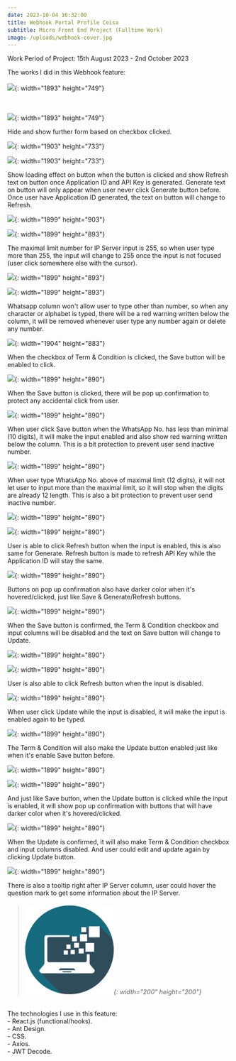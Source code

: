 ```yaml
---
date: 2023-10-04 16:32:00
title: Webhook Portal Profile Ceisa
subtitle: Micro Front End Project (Fulltime Work)
image: /uploads/webhook-cover.jpg
---
```

Work Period of Project: 15th August 2023 - 2nd October 2023

The works I did in this Webhook feature:
<br><br>![](/uploads/webhook-h2h-unchecked.jpg){: width="1893" height="749"}

<br><br>![](/uploads/webhook-h2h-checked.jpg){: width="1893" height="749"}

Hide and show further form based on checkbox clicked.

![](/uploads/webhook-generate-clicked.jpg){: width="1903" height="733"}

![](/uploads/webhook-generate-done.jpg){: width="1903" height="733"}

Show loading effect on button when the button is clicked and show Refresh text on button once Application ID and API Key is generated. Generate text on button will only appear when user never click Generate button before. Once user have Application ID generated, the text on button will change to Refresh.

![](/uploads/webhook-ipserver-outoflimit.jpg){: width="1899" height="903"}

![](/uploads/webhook-ipserver-limit.jpg){: width="1899" height="893"}

The maximal limit number for IP Server input is 255, so when user type more than 255, the input will change to 255 once the input is not focused (user click somewhere else with the cursor).

![](/uploads/webhook-whatsapp-nonumber-input.jpg){: width="1899" height="893"}

![](/uploads/webhook-whatsapp-number-input.jpg){: width="1899" height="893"}

Whatsapp column won't allow user to type other than number, so when any character or alphabet is typed, there will be a red warning written below the column, it will be removed whenever user type any number again or delete any number.

![](/uploads/webhook-save-termcond-checked.jpg){: width="1904" height="883"}

When the checkbox of Term & Condition is clicked, the Save button will be enabled to click.

![](/uploads/webhook-save-clicked.jpg){: width="1899" height="890"}

When the Save button is clicked, there will be pop up confirmation to protect any accidental click from user.

![](/uploads/webhook-save-whatsapp-underminimal.jpg){: width="1899" height="890"}

When user click Save button when the WhatsApp No. has less than minimal (10 digits), it will make the input enabled and also show red warning written below the column. This is a bit protection to prevent user send inactive number.

![](/uploads/webhook-whatsapp-abovelimit.jpg){: width="1899" height="890"}

When user type WhatsApp No. above of maximal limit (12 digits), it will not let user to input more than the maximal limit, so it will stop when the digits are already 12 length. This is also a bit protection to prevent user send inactive number.

![](/uploads/webhook-refresh-clicked-inputenabled.jpg){: width="1899" height="890"}

![](/uploads/webhook-refresh-done-inputenabled.jpg){: width="1899" height="890"}

User is able to click Refresh button when the input is enabled, this is also same for Generate. Refresh button is made to refresh API Key while the Application ID will stay the same.

![](/uploads/webhook-save-popupconfirm.jpg){: width="1899" height="890"}

Buttons on pop up confirmation also have darker color when it's hovered/clicked, just like Save & Generate/Refresh buttons.

![](/uploads/webhook-save-confirmed.jpg){: width="1899" height="890"}

When the Save button is confirmed, the Term & Condition checkbox and input columns will be disabled and the text on Save button will change to Update.

![](/uploads/webhook-refresh-clicked-inputdisabled.jpg){: width="1899" height="890"}

![](/uploads/webhook-refresh-done-inputdisabled.jpg){: width="1899" height="890"}

User is also able to click Refresh button when the input is disabled.

![](/uploads/webhook-update-enabled.jpg){: width="1899" height="890"}

When user click Update while the input is disabled, it will make the input is enabled again to be typed.

![](/uploads/webhook-update-termcond-checked.jpg){: width="1899" height="890"}

The Term & Condition will also make the Update button enabled just like when it's enable Save button before.

![](/uploads/webhook-update-clicked.jpg){: width="1899" height="890"}

![](/uploads/webhook-update-popupconfirm.jpg){: width="1899" height="890"}

And just like Save button, when the Update button is clicked while the input is enabled, it will show pop up confirmation with buttons that will have darker color when it's hovered/clicked.

![](/uploads/webhook-update-confirmed.jpg){: width="1899" height="890"}

When the Update is confirmed, it will also make Term & Condition checkbox and input columns disabled. And user could edit and update again by clicking Update button.

![](/uploads/webhook-ipserver-tooltip.jpg){: width="1899" height="890"}

There is also a tooltip right after IP Server column, user could hover the question mark to get some information about the IP Server.

> ###### ​​​​​​​![](/uploads/information-technology-icon-clipart-1-1-1.png){: width="200" height="200"}

The technologies I use in this feature:<br>\- React.js (functional/hooks).<br>\- Ant Design.<br>\- CSS.<br>\- Axios.<br>\- JWT Decode.